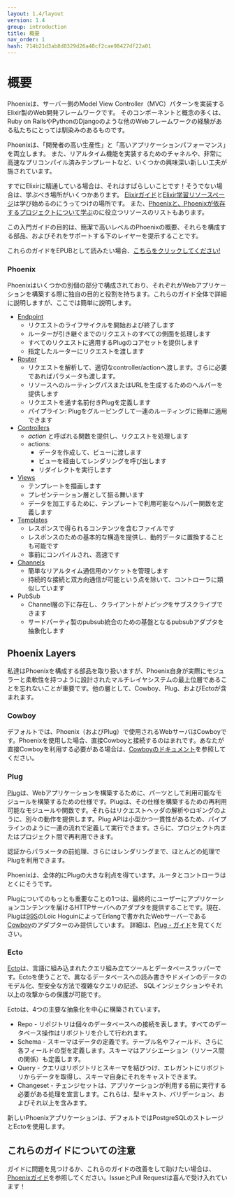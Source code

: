 ```yaml
---
layout: 1.4/layout
version: 1.4
group: introduction
title: 概要
nav_order: 1
hash: 714b21d3ab8d0329d26a48cf2cae98427df22a01
---
```

# 概要

Phoenixは、サーバー側のModel View Controller（MVC）パターンを実装するElixir製のWeb開発フレームワークです。 そのコンポーネントと概念の多くは、Ruby on RailsやPythonのDjangoのような他のWebフレームワークの経験がある私たちにとっては馴染みのあるものです。

Phoenixは、「開発者の高い生産性」と「高いアプリケーションパフォーマンス」を両立します。 また、リアルタイム機能を実装するためのチャネルや、非常に高速なプリコンパイル済みテンプレートなど、いくつかの興味深い新しい工夫が施されています。

すでにElixirに精通している場合は、それはすばらしいことです！そうでない場合は、学ぶべき場所がいくつかあります。 [Elixirガイド](https://elixir-lang.org/getting-started/introduction.html)と[Elixir学習リソースページ](https://elixir-lang.org/learning.html)は学び始めるのにうってつけの場所です。 また、[Phoenixと、Phoenixが依存するプロジェクトについて学ぶ](learning.html)のに役立つリソースのリストもあります。

この入門ガイドの目的は、簡潔で高いレベルのPhoenixの概要、それらを構成する部品、およびそれをサポートする下のレイヤーを提示することです。

これらのガイドをEPUBとして読みたい場合、[こちらをクリックしてください!](https://hexdocs.pm/phoenix/Phoenix.epub)

### Phoenix

Phoenixはいくつかの別個の部分で構成されており、それぞれがWebアプリケーションを構築する際に独自の目的と役割を持ちます。これらのガイド全体で詳細に説明しますが、ここでは簡単に説明します。

- [Endpoint](../endpoint.html)
   - リクエストのライフサイクルを開始および終了します
   - ルーターが引き継ぐまでのリクエストのすべての側面を処理します
   - すべてのリクエストに適用するPlugのコアセットを提供します
   - 指定したルーターにリクエストを渡します
- [Router](../routing.html)
   - リクエストを解析して、適切なcontroller/actionへ渡します。さらに必要であればパラメータも渡します。
   - リソースへのルーティングパスまたはURLを生成するためのヘルパーを提供します
   - リクエストを通す名前付きPlugを定義します
   - パイプライン: Plugをグルーピングして一連のルーティングに簡単に適用できます
- [Controllers](controllers.html)
   - *action* と呼ばれる関数を提供し、リクエストを処理します
   - actions:
      - データを作成して、ビューに渡します
      - ビューを経由してレンダリングを呼び出します
      - リダイレクトを実行します
 - [Views](../views.html)
   - テンプレートを描画します
   - プレゼンテーション層として振る舞います
   - データを加工するために、テンプレートで利用可能なヘルパー関数を定義します
 - [Templates](../templates.html)
   - レスポンスで得られるコンテンツを含むファイルです
   - レスポンスのための基本的な構造を提供し、動的データに置換することも可能です
   - 事前にコンパイルされ、高速です
 - [Channels](../channels.html)
   - 簡単なリアルタイム通信用のソケットを管理します
   - 持続的な接続と双方向通信が可能という点を除いて、コントローラに類似しています
 - PubSub
   - Channel層の下に存在し、クライアントが*トピック*をサブスクライブできます
   - サードパーティ製のpubsub統合のための基盤となるpubsubアダプタを抽象化します

## Phoenix Layers

私達はPhoenixを構成する部品を取り扱いますが、Phoenix自身が実際にモジュラーと柔軟性を持つように設計されたマルチレイヤシステムの最上位層であることを忘れないことが重要です。他の層として、Cowboy、Plug、およびEctoが含まれます。

### Cowboy

デフォルトでは、Phoenix（およびPlug）で使用されるWebサーバはCowboyです。Phoenixを使用した場合、直接Cowboyと接続するのはまれです。あなたが直接Cowboyを利用する必要がある場合は、[Cowboyのドキュメント](https://ninenines.eu/docs/en/cowboy/2.6/guide/)を参照してください。

### Plug

[Plug](https://hexdocs.pm/plug/)は、Webアプリケーションを構築するために、パーツとして利用可能なモジュールを構築するための仕様です。Plugは、その仕様を構築するための再利用可能なモジュールや関数です。それらはリクエストヘッダの解析やロギングのように、別々の動作を提供します。Plug APIは小型かつ一貫性があるため、パイプラインのように一連の流れで定義して実行できます。さらに、プロジェクト内またはプロジェクト間で再利用できます。

認証からパラメータの前処理、さらにはレンダリングまで、ほとんどの処理でPlugを利用できます。

Phoenixは、全体的にPlugの大きな利点を得ています。ルータとコントローラはとくにそうです。

Plugについてのもっとも重要なことの1つは、最終的にユーザーにアプリケーションコンテンツを届けるHTTPサーバへのアダプタを提供することです。現在、Plugは[99S](http://ninenines.eu/)のLoïc HoguinによってErlangで書かれたWebサーバーである[Cowboy](https://github.com/ninenines/cowboy)のアダプターのみ提供しています。
詳細は、[Plug・ガイド](../plug.html)を見てください。


### Ecto

[Ecto](https://hexdocs.pm/ecto)は、言語に組み込まれたクエリ組み立てツールとデータベースラッパーです。Ectoを使うことで、異なるデータベースへの読み書きやドメインのデータのモデル化、型安全な方法で複雑なクエリの記述、 SQLインジェクションやそれ以上の攻撃からの保護が可能です。

Ectoは、4つの主要な抽象化を中心に構築されています。

* Repo - リポジトリは個々のデータベースへの接続を表します。すべてのデータベース操作はリポジトリを介して行われます。
* Schema - スキーマはデータの定義です。テーブル名やフィールド、さらに各フィールドの型を定義します。スキーマはアソシエーション（リソース間の関係）も定義します。
* Query - クエリはリポジトリとスキーマを結びつけ、エレガントにリポジトリからデータを取得し、スキーマ自身にそれをキャストできます。
* Changeset - チェンジセットは、アプリケーションが利用する前に実行する必要がある処理を宣言します。これらは、型キャスト、バリデーション、およびそれ以上を含みます。

新しいPhoenixアプリケーションは、デフォルトではPostgreSQLのストレージとEctoを使用します。

## これらのガイドについての注意

ガイドに問題を見つけるか、これらのガイドの改善をして助けたい場合は、[Phoenixガイド](https://github.com/phoenixframework/phoenix/tree/master/guides/)を参照してください。IssueとPull Requestは喜んで受け入れています！
